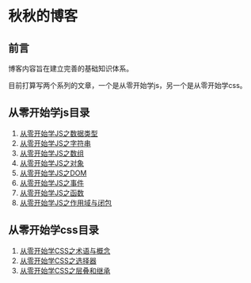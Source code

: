 # 秋秋的博客

## 前言

博客内容旨在建立完善的基础知识体系。

目前打算写两个系列的文章，一个是从零开始学js，另一个是从零开始学css。

## 从零开始学js目录

1. [从零开始学JS之数据类型](https://github.com/wangqiutuner/Blog/issues/2)
2. [从零开始学JS之字符串](https://github.com/wangqiutuner/Blog/issues/3)
3. [从零开始学JS之数组](https://github.com/wangqiutuner/Blog/issues/4)
4. [从零开始学JS之对象](https://github.com/wangqiutuner/Blog/issues/7)
5. [从零开始学JS之DOM](https://github.com/wangqiutuner/Blog/issues/8)
6. [从零开始学JS之事件](https://github.com/wangqiutuner/Blog/issues/9)
7. [从零开始学JS之函数](https://github.com/wangqiutuner/Blog/issues/10)
8. [从零开始学JS之作用域与闭包](https://github.com/wangqiutuner/Blog/issues/11)

## 从零开始学css目录

1. [从零开始学CSS之术语与概念](https://github.com/wangqiutuner/Blog/issues/1)
2. [从零开始学CSS之选择器](https://github.com/wangqiutuner/Blog/issues/5)
3. [从零开始学CSS之层叠和继承](https://github.com/wangqiutuner/Blog/issues/6)
